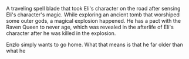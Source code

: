 A traveling spell blade that took Eli's character on the road after sensing Eli's character's magic. While exploring an ancient tomb that worshiped some outer gods, a magical explosion happened. He has a pact with the Raven Queen to never age, which was revealed in the afterlife of Eli's character after he was killed in the explosion. 

Enzlo simply wants to go home. What that means is that he far older than what he
